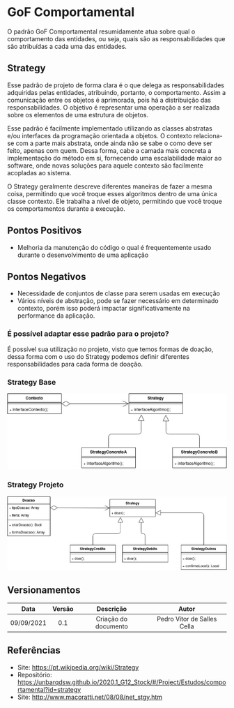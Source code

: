 # GoF Comportamental
<p>O padrão GoF Comportamental resumidamente atua sobre qual o comportamento das entidades, ou seja, quais são as responsabilidades que são atribuídas a cada uma das entidades.</p>

## Strategy
<p>Esse padrão de projeto de forma clara é o que delega as responsabilidades adquiridas pelas entidades, atribuindo, portanto, o comportamento. Assim a comunicação entre os objetos é aprimorada, pois há a distribuição das responsabilidades. O objetivo é representar uma operação a ser realizada sobre os elementos de uma estrutura de objetos.</p>
<p>Esse padrão é facilmente implementado utilizando as classes abstratas e/ou interfaces da programação orientada a objetos. O contexto relaciona-se com a parte mais abstrata, onde ainda não se sabe o como deve ser feito, apenas com quem. Dessa forma, cabe a camada mais concreta a implementação do método em si, fornecendo uma escalabilidade maior ao software, onde novas soluções para aquele contexto são facilmente acopladas ao sistema.</p>
<p>O Strategy geralmente descreve diferentes maneiras de fazer a mesma coisa, permitindo que você troque esses algoritmos dentro de uma única classe contexto. Ele trabalha a nível de objeto, permitindo que você troque os comportamentos durante a execução.</p>

## Pontos Positivos
- Melhoria da manutenção do código o qual é frequentemente usado durante o desenvolvimento de uma aplicação
## Pontos Negativos
- Necessidade de conjuntos de classe para serem usadas em execução
- Vários níveis de abstração, pode se fazer necessário em determinado contexto, porém isso poderá impactar significativamente na performance da aplicação.
### É possível adaptar esse padrão para o projeto?
É possível sua utilização no projeto, visto que temos formas de doação, dessa forma com o uso do Strategy podemos definir diferentes responsabilidades para cada forma de doação.
### Strategy Base
![Strategy Base](./images/StrategyBase.jpg)

### Strategy Projeto
![Strategy Projeto](./images/StrategyProjeto.jpg)
## Versionamentos
|Data|Versão|Descrição|Autor|
|:--------:|:---:|:-------------------: |:-----------------------:|
|09/09/2021| 0.1 | Criação do documento | Pedro Vítor de Salles Cella |

## Referências
- Site: https://pt.wikipedia.org/wiki/Strategy
- Repositório: https://unbarqdsw.github.io/2020.1_G12_Stock/#/Project/Estudos/comportamental?id=strategy
- Site: http://www.macoratti.net/08/08/net_stgy.htm